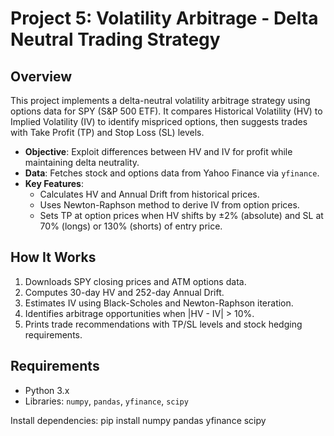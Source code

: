 # Project 5: Volatility Arbitrage - Delta Neutral Trading Strategy

## Overview
This project implements a delta-neutral volatility arbitrage strategy using options data for SPY (S&P 500 ETF). It compares Historical Volatility (HV) to Implied Volatility (IV) to identify mispriced options, then suggests trades with Take Profit (TP) and Stop Loss (SL) levels.

- **Objective**: Exploit differences between HV and IV for profit while maintaining delta neutrality.
- **Data**: Fetches stock and options data from Yahoo Finance via `yfinance`.
- **Key Features**:
  - Calculates HV and Annual Drift from historical prices.
  - Uses Newton-Raphson method to derive IV from option prices.
  - Sets TP at option prices when HV shifts by ±2% (absolute) and SL at 70% (longs) or 130% (shorts) of entry price.

## How It Works
1. Downloads SPY closing prices and ATM options data.
2. Computes 30-day HV and 252-day Annual Drift.
3. Estimates IV using Black-Scholes and Newton-Raphson iteration.
4. Identifies arbitrage opportunities when |HV - IV| > 10%.
5. Prints trade recommendations with TP/SL levels and stock hedging requirements.

## Requirements
- Python 3.x
- Libraries: `numpy`, `pandas`, `yfinance`, `scipy`

Install dependencies:
pip install numpy pandas yfinance scipy